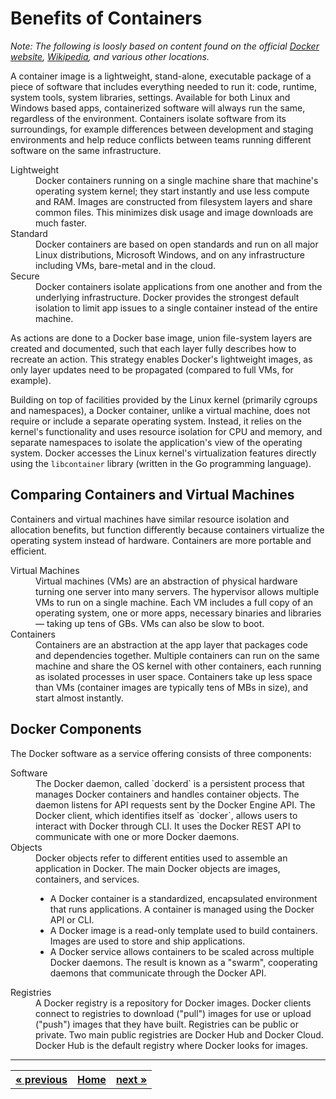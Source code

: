 # Benefits of Containers

*Note: The following is loosly based on content found on the official [Docker website](https://www.docker.com/what-container), [Wikipedia](https://en.wikipedia.org/wiki/Docker_(software)), and various other locations.*

A container image is a lightweight, stand-alone, executable package of a piece of software that includes everything needed to run it: code, runtime, system tools, system libraries, settings. Available for both Linux and Windows based apps, containerized software will always run the same, regardless of the environment. Containers isolate software from its surroundings, for example differences between development and staging environments and help reduce conflicts between teams running different software on the same infrastructure.

<dl>
  <dt>Lightweight</dt>
  <dd>Docker containers running on a single machine share that machine's operating system kernel; they start instantly and use less compute and RAM. Images are constructed from filesystem layers and share common files. This minimizes disk usage and image downloads are much faster.</dd>

  <dt>Standard</dt>
  <dd>Docker containers are based on open standards and run on all major Linux distributions, Microsoft Windows, and on any infrastructure including VMs, bare-metal and in the cloud.</dd>

  <dt>Secure</dt>
  <dd>Docker containers isolate applications from one another and from the underlying infrastructure. Docker provides the strongest default isolation to limit app issues to a single container instead of the entire machine.</dd>
</dl>

As actions are done to a Docker base image, union file-system layers are created and documented, such that each layer fully describes how to recreate an action. This strategy enables Docker's lightweight images, as only layer updates need to be propagated (compared to full VMs, for example).

Building on top of facilities provided by the Linux kernel (primarily cgroups and namespaces), a Docker container, unlike a virtual machine, does not require or include a separate operating system. Instead, it relies on the kernel's functionality and uses resource isolation for CPU and memory, and separate namespaces to isolate the application's view of the operating system. Docker accesses the Linux kernel's virtualization features directly using the `libcontainer` library (written in the Go programming language).

## Comparing Containers and Virtual Machines

Containers and virtual machines have similar resource isolation and allocation benefits, but function differently because containers virtualize the operating system instead of hardware. Containers are more portable and efficient.

<dl>
  <dt>Virtual Machines</dt>
  <dd>Virtual machines (VMs) are an abstraction of physical hardware turning one server into many servers. The hypervisor allows multiple VMs to run on a single machine. Each VM includes a full copy of an operating system, one or more apps, necessary binaries and libraries &mdash; taking up tens of GBs. VMs can also be slow to boot.</dd>

  <dt>Containers</dt>
  <dd>Containers are an abstraction at the app layer that packages code and dependencies together. Multiple containers can run on the same machine and share the OS kernel with other containers, each running as isolated processes in user space. Containers take up less space than VMs (container images are typically tens of MBs in size), and start almost instantly.</dd>
</dl>

## Docker Components

The Docker software as a service offering consists of three components:

<dl>
  <dt>Software</dt>
  <dd>The Docker daemon, called `dockerd` is a persistent process that manages Docker containers and handles container objects. The daemon listens for API requests sent by the Docker Engine API. The Docker client, which identifies itself as `docker`, allows users to interact with Docker through CLI. It uses the Docker REST API to communicate with one or more Docker daemons.</dd>

  <dt>Objects</dt>
  <dd>Docker objects refer to different entities used to assemble an application in Docker. The main Docker objects are images, containers, and services.
  <ul>
    <li>A Docker container is a standardized, encapsulated environment that runs applications. A container is managed using the Docker API or CLI.</li>
    <li>A Docker image is a read-only template used to build containers. Images are used to store and ship applications.</li>
    <li>A Docker service allows containers to be scaled across multiple Docker daemons. The result is known as a "swarm", cooperating daemons that communicate through the Docker API.</li>
  </ul>
  </dd>

  <dt>Registries</dt>
  <dd>A Docker registry is a repository for Docker images. Docker clients connect to registries to download ("pull") images for use or upload ("push") images that they have built. Registries can be public or private. Two main public registries are Docker Hub and Docker Cloud. Docker Hub is the default registry where Docker looks for images.</dd>
</dl>

<hr>
<center>
<table align="center">
  <tr>
    <th><a href="README.md">&#171; previous</a></th>
    <th><a href="README.md">Home</a></th>
    <th><a href="02_docker_commands.md">next &#187;</a></th>
  </tr>
</table>
</center>
